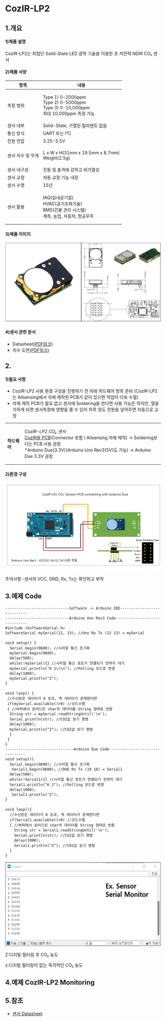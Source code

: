 # CozIR-LP2

## 1.개요

#### 1)제품 설명

CozIR-LP2는 최첨단 Solid-State LED 광학 기술을 이용한 초 저전력 NDIR CO₂ 센서

#### 2)제품 사양

| 항목         | 내용                                                                                         |
| ---------- | ------------------------------------------------------------------------------------------ |
| 측정 범위      | <p>Type 1) 0-2000ppm<br>Type 2) 0-5000ppm<br>Type 3) 0-10,000ppm<br>최대 10,000ppm 측정 가능</p> |
| 센서 내부      | Solid-State, 가열된 필라멘트 없음                                                                   |
| 통신 방식      | UART 또는 I²C                                                                                |
| 전원 전압      | 3.25-5.5V                                                                                  |
| 센서 치수 및 무게 | <p>L x W x H(31mm x 19.5mm x 8.7mm)<br>Weight(2.5g)</p>                                    |
| 센서 내구성     | 진동 및 충격에 강하고 비가열성                                                                          |
| 센서 교정      | 자동 교정 기능 내장                                                                                |
| 센서 수명      | 15년                                                                                        |
| 센서 활용      | <p>IAQ(실내공기질)<br>HVAC(공기조화기술)<br>BMS(건물 관리 시스템)<br>계측, 농업, 자동차, 항공우주</p>                   |

#### 3)제품 이미지

![](<../../.gitbook/assets/센서 그림 (2).jpg>)

#### 4)센서 관련 문서

* Datasheet[(PDF링크)](https://cdn.shopify.com/s/files/1/0019/5952/files/CozIR-LP2\_Data\_Sheet\_Rev\_4.10.pdf)
* 치수 도면[(PDF링크)](https://cdn.shopify.com/s/files/1/0019/5952/files/Mechanical\_Diagram\_-\_CozIR-LP2-CO2Meter.pdf)

## 2.

#### 1)필요 사항

* CozIR-LP2 사용 환경 구성을 진행하기 전 아래 하드웨어 항목 준비 (CozIR-LP2는 Allsensing에서 자체 제작한 PCB가 같이 있으면 작업이 더욱 수월)
* 자체 제작 PCB가 필요 없고 센서에 Soldering을 한다면 사용 가능은 하지만, 열을 가하게 되면 센서측정에 영향을 줄 수 있어 하루 정도 전원을 넣어주면 자동으로 교정

|          |                                                                                                                                                                                                                                                                                             |
| -------- | ------------------------------------------------------------------------------------------------------------------------------------------------------------------------------------------------------------------------------------------------------------------------------------------- |
| **하드웨어** | <p>*CozIR-LP2 CO₂ 센서<br>*<a href="https://www.allsensing.com/product/detail.html?product_no=1171&#x26;cate_no=65&#x26;display_group=1">CozIR용 PCB</a>(Connector 포함 / Allsensing 자체 제작) -> Soldering보다는 PCB 사용 권장<br>*Arduino Due(3.3V)(Arduino Uno Rev3(5V)도 가능) -> Arduino Due 3.3V 권장</p> |

#### 2)환경 구성

![](<../../.gitbook/assets/CozIR LP2 Sensor with connecting arduino due.jpg>)

주의사항 
-센서의 VCC, GND, Rx, Tx는 확인하고 부착

## 3.예제 Code

```arduino
-----------------------------Software -> Arduino IDE----------------------------
-----------------------------Arduino Uno Rev3 Code------------------------------
#include <SoftwareSerial.h>
SoftwareSerial mySerial(12, 13); //Uno Rx Tx (12 13) = mySerial

void setup() {
  Serial.begin(9600); //시리얼 통신 초기화
  mySerial.begin(9600); 
  delay(500); 
  while(!mySerial){} //시리얼 통신 포트가 연결되기 전까지 대기
  mySerial.println("K 2\r\n"); //Polling 모드로 변경
  delay(1000);
  mySerial.println("Z");
}                              

void loop() {
 //수신받은 데이터가 0 초과, 즉 데이터가 존재한다면
 if(mySerial.available()>0) //코드수행
 { //버퍼에서 읽어드린 char의 데이터를 String 형태로 반환
  String str = mySerial.readStringUntil('\n'); 
  Serial.println(str); //CO2값 읽기 명령
  delay(1000);  
  mySerial.println("Z"); //CO2값 읽기 명령
  }
 }
}
-------------------------------Arduino Due Code--------------------------------
void setup(){
  Serial.begin(9600); //시리얼 통신 초기화
   Serial1.begin(9600); //DUE Rx Tx (19 18) = Serial1
  delay(500); 
  while(!Serial1){} //시리얼 통신 포트가 연결되기 전까지 대기
  Serial1.println("K 2"); //Polling 모드로 변경     
  delay(1000);
   Serial1.println("Z"); 
}

void loop(){
  //수신받은 데이터가 0 초과, 즉 데이터가 존재한다면
  if(Serial1.available()>0) //코드수행
  { //버퍼에서 읽어드린 char의 데이터를 String 형태로 반환
    String str = Serial1.readStringUntil('\n');
    Serial.println(str); //CO2값 읽기 명령
    delay(1000); 
    Serial1.println("Z"); //CO2값 읽기 명령
  }
}
```

![Arduino Due](<../../.gitbook/assets/uno serial monitor.jpg>)

Z:디지털 필터링 후 CO₂ 농도

z:디지털 필터링이 없는 즉각적인 CO₂ 농도

## 4.예제 CozIR-LP2 Monitoring

## 5.참조

* [센서 Datasheet](https://www.co2meter.com/products/copy-of-cozir-lp-miniature-5-000ppm-co2-sensor)
